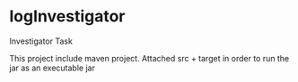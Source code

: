 # logInvestigator
Investigator Task

This project include maven project.
Attached src + target in order to run the jar as an executable jar
